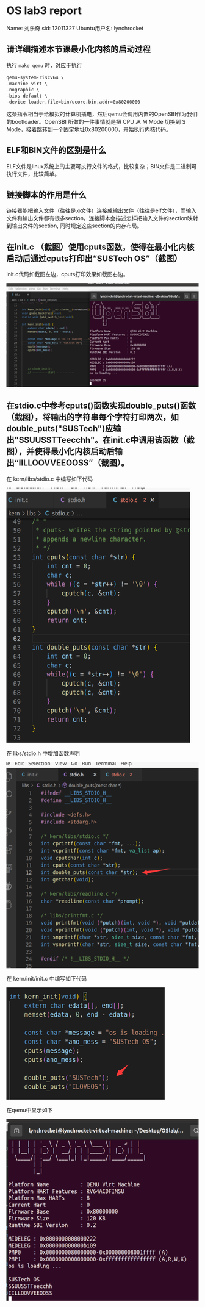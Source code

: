 # OS lab3 report
Name: 刘乐奇
sid: 12011327
Ubuntu用户名: lynchrocket

## 请详细描述本节课最小化内核的启动过程

执行 `make qemu` 时，对应于执行
```
qemu-system-riscv64 \
-machine virt \
-nographic \
-bios default \
-device loader,file=bin/ucore.bin,addr=0x80200000
```
这条指令相当于给模拟的计算机插电，然后qemu会调用内置的OpenSBI作为我们的bootloader。OpenSBI 所做的一件事情就是把 CPU 从 M Mode 切换到 S Mode，接着跳转到一个固定地址0x80200000，开始执行内核代码。

## ELF和BIN文件的区别是什么

ELF文件是linux系统上的主要可执行文件的格式，比较复杂；BIN文件是二进制可执行文件，比较简单。

## 链接脚本的作用是什么

链接器能把输入文件（往往是.o文件）连接成输出文件（往往是elf文件），而输入文件和输出文件都有很多section。连接脚本会描述怎样把输入文件的section映射到输出文件的section, 同时规定这些section的内存布局。

## 在init.c （截图）使用cputs函数，使得在最小化内核启动后通过cputs打印出“SUSTech OS”（截图）

init.c代码如截图左边，cputs打印效果如截图右边。

![4](./pic/4.png)

## 在stdio.c中参考cputs()函数实现double_puts()函数（截图），将输出的字符串每个字符打印两次，如double_puts("SUSTech")应输出"SSUUSSTTeecchh"。在init.c中调用该函数（截图），并使得最小化内核启动后输出“IILLOOVVEEOOSS”（截图）。

在 kern/libs/stdio.c 中编写如下代码

![5_1](./pic/5_1.png)

在 libs/stdio.h 中增加函数声明

![5_2](./pic/5_2.png)

在 kern/init/init.c 中编写如下代码

![5_3](./pic/5_3.png)

在qemu中显示如下

![5_4](./pic/5_4.png)